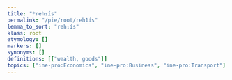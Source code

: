 ```yaml
---
title: "*reh₁ís"
permalink: "/pie/root/reh1ís"
lemma_to_sort: "reh₁ís"
klass: root
etymology: []
markers: []
synonyms: []
definitions: [["wealth, goods"]]
topics: ["ine-pro:Economics", "ine-pro:Business", "ine-pro:Transport"]
---
```

